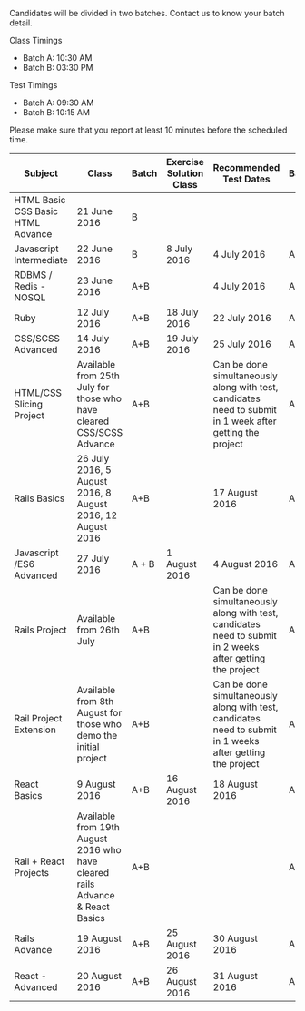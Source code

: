 Candidates will be divided in two batches. Contact us to know your batch detail.

Class Timings
* Batch A: 10:30 AM
* Batch B: 03:30 PM

Test Timings
* Batch A: 09:30 AM
* Batch B: 10:15 AM

Please make sure that you report at least 10 minutes before the scheduled time.

| Subject                                                                                  | Class                                                                        | Batch | Exercise Solution Class| Recommended Test Dates                                                                                    | Batch |
|------------------------------------------------------------------------------------------|------------------------------------------------------------------------------|-------|-----------------------|------------------------------------------------------------------------------------------------------------|-------|
| HTML Basic                                CSS Basic                        HTML Advance  | 21 June 2016                                                                 | B     |                       |                                                                                                            |       |
| Javascript Intermediate                                                                  | 22 June 2016                                                                 | B     | 8 July 2016           | 4 July 2016                                                                                                | A+B   |
| RDBMS / Redis - NOSQL                                                                    | 23 June 2016                                                                 | A+B   |                       | 4 July 2016                                                                                                | A+B   |
| Ruby                                                                                     | 12 July 2016                                                                 | A+B   | 18 July 2016          | 22 July 2016                                                                                               | A+B   |
| CSS/SCSS Advanced                                                                        | 14 July 2016                                                                 | A+B   | 19 July 2016          | 25 July 2016                                                                                               | A+B   |
| HTML/CSS Slicing Project                                                                 | Available from 25th July for those who have cleared CSS/SCSS Advance         | A+B   |                       | Can be done simultaneously along with test, candidates need to submit in 1 week after getting the project  | A+B   |
| Rails Basics                                                                            | 26 July 2016, 5 August 2016, 8 August 2016, 12 August 2016                                                               | A+B   |          |         17 August 2016          | A+B   |
| Javascript /ES6 Advanced                                                                 | 27 July 2016                                                                 |  A + B  | 1 August 2016         | 4 August 2016                                                                                              | A+B   |
| Rails Project                                                                            | Available from 26th July                                                     | A+B   |                       | Can be done simultaneously along with test, candidates need to submit in 2 weeks after getting the project | A+B   |
| Rail Project Extension                                                                   | Available from 8th August for those who demo the initial project             | A+B   |                       | Can be done simultaneously along with test, candidates need to submit in 1 weeks after getting the project | A+B   |
| React Basics                                                                             | 9 August 2016                                                                | A+B   | 16 August 2016        | 18 August 2016                                                                                             | A+B   |
| Rail + React Projects                                                                    | Available from 19th August 2016 who have cleared rails Advance & React Basics | A+B   |                       |                                                                                                            | A+B   |
| Rails Advance                                                                            | 19 August 2016                                                               | A+B   | 25 August 2016        | 30 August 2016                                                                                             | A+B   |
| React - Advanced                                                                         | 20 August 2016                                                               | A+B   | 26 August 2016        | 31 August 2016                                                                                             | A+B   |
